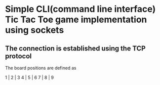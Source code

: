 # Simple CLI(command line interface) Tic Tac Toe game implementation using sockets

## The connection is established using the TCP protocol

The board positions are defined as

1  |  2  |  3
4  |  5  |  6
7  |  8  |  9
